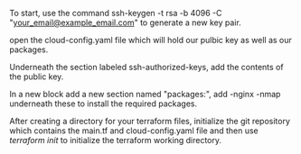 To start, use the command ssh-keygen -t rsa -b 4096 -C "your_email@example_email.com" to generate a new key pair. 

open the cloud-config.yaml file which will hold our pulbic key as well as our packages.

Underneath the section labeled ssh-authorized-keys, add the contents of the public key. 

In a new block add a new section named "packages:", add 
-nginx
-nmap 
underneath these to install the required packages. 

After creating a directory for your terraform files, initialize the git repository which contains the main.tf and cloud-config.yaml file and then use *terraform init* to initialize the terraform working directory. 


